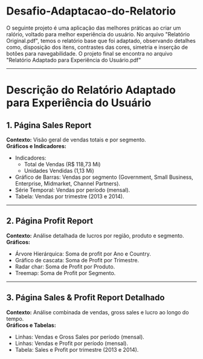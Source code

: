 # Desafio-Adaptacao-do-Relatorio
O seguinte projeto é uma aplicação das melhores práticas ao criar um ralório, voltado para melhor experiência do usuário.
No arquivo "Relatório Original.pdf", temos o relatório base que foi adaptado, observando detalhes como, disposição dos itens, contrastes das cores, simetria e inserção de botões para navegabilidade. 
O projeto final se encontra no arquivo "Relatório Adaptado para Experiência do Usuário.pdf"

---

# Descrição do Relatório Adaptado para Experiência do Usuário

## 1. Página **Sales Report**
**Contexto:** Visão geral de vendas totais e por segmento.  
**Gráficos e Indicadores:**
- Indicadores:  
  - Total de Vendas (R$ 118,73 Mi)  
  - Unidades Vendidas (1,13 Mi)  
- Gráfico de Barras: Vendas por segmento (Government, Small Business, Enterprise, Midmarket, Channel Partners).  
- Série Temporal: Vendas por período (mensal).  
- Tabela: Vendas por trimestre (2013 e 2014).  

---

## 2. Página **Profit Report**
**Contexto:** Análise detalhada de lucros por região, produto e segmento.  
**Gráficos:**
- Árvore Hierárquica: Soma de profit por Ano e Country.
- Gráfico de cascata: Soma de Profit por Trimestre.
- Radar char: Soma de Profit por Produto.  
- Treemap: Soma de Profit por Segmento.

---

## 3. Página **Sales & Profit Report Detalhado**
**Contexto:** Análise combinada de vendas, gross sales e lucro ao longo do tempo.  
**Gráficos e Tabelas:**
- Linhas: Vendas e Gross Sales por período (mensal).  
- Linhas: Vendas e Profit por período (mensal).  
- Tabela: Sales e Profit por trimestre (2013 e 2014).  

